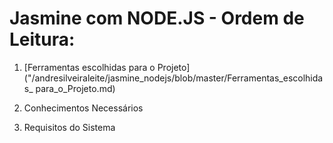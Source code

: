 # Jasmine com NODE.JS - Ordem de Leitura:

1. [Ferramentas escolhidas para o Projeto]("/andresilveiraleite/jasmine_nodejs/blob/master/Ferramentas_escolhidas_ para_o_Projeto.md)

2. Conhecimentos Necessários

3. Requisitos do Sistema

